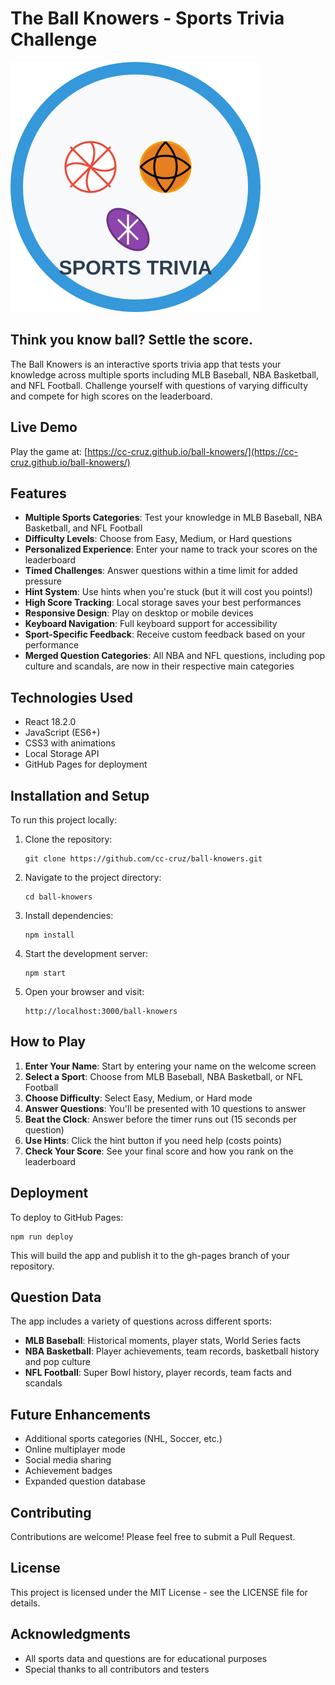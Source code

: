 # The Ball Knowers - Sports Trivia Challenge

![The Ball Knowers Logo](public/images/sports-trivia-logo.svg)

## Think you know ball? Settle the score.

The Ball Knowers is an interactive sports trivia app that tests your knowledge across multiple sports including MLB Baseball, NBA Basketball, and NFL Football. Challenge yourself with questions of varying difficulty and compete for high scores on the leaderboard.

## Live Demo

Play the game at: [https://cc-cruz.github.io/ball-knowers/](https://cc-cruz.github.io/ball-knowers/)

## Features

- **Multiple Sports Categories**: Test your knowledge in MLB Baseball, NBA Basketball, and NFL Football
- **Difficulty Levels**: Choose from Easy, Medium, or Hard questions
- **Personalized Experience**: Enter your name to track your scores on the leaderboard
- **Timed Challenges**: Answer questions within a time limit for added pressure
- **Hint System**: Use hints when you're stuck (but it will cost you points!)
- **High Score Tracking**: Local storage saves your best performances
- **Responsive Design**: Play on desktop or mobile devices
- **Keyboard Navigation**: Full keyboard support for accessibility
- **Sport-Specific Feedback**: Receive custom feedback based on your performance
- **Merged Question Categories**: All NBA and NFL questions, including pop culture and scandals, are now in their respective main categories

## Technologies Used

- React 18.2.0
- JavaScript (ES6+)
- CSS3 with animations
- Local Storage API
- GitHub Pages for deployment

## Installation and Setup

To run this project locally:

1. Clone the repository:
   ```
   git clone https://github.com/cc-cruz/ball-knowers.git
   ```

2. Navigate to the project directory:
   ```
   cd ball-knowers
   ```

3. Install dependencies:
   ```
   npm install
   ```

4. Start the development server:
   ```
   npm start
   ```

5. Open your browser and visit:
   ```
   http://localhost:3000/ball-knowers
   ```

## How to Play

1. **Enter Your Name**: Start by entering your name on the welcome screen
2. **Select a Sport**: Choose from MLB Baseball, NBA Basketball, or NFL Football
3. **Choose Difficulty**: Select Easy, Medium, or Hard mode
4. **Answer Questions**: You'll be presented with 10 questions to answer
5. **Beat the Clock**: Answer before the timer runs out (15 seconds per question)
6. **Use Hints**: Click the hint button if you need help (costs points)
7. **Check Your Score**: See your final score and how you rank on the leaderboard

## Deployment

To deploy to GitHub Pages:

```
npm run deploy
```

This will build the app and publish it to the gh-pages branch of your repository.

## Question Data

The app includes a variety of questions across different sports:

- **MLB Baseball**: Historical moments, player stats, World Series facts
- **NBA Basketball**: Player achievements, team records, basketball history and pop culture
- **NFL Football**: Super Bowl history, player records, team facts and scandals

## Future Enhancements

- Additional sports categories (NHL, Soccer, etc.)
- Online multiplayer mode
- Social media sharing
- Achievement badges
- Expanded question database

## Contributing

Contributions are welcome! Please feel free to submit a Pull Request.

## License

This project is licensed under the MIT License - see the LICENSE file for details.

## Acknowledgments

- All sports data and questions are for educational purposes
- Special thanks to all contributors and testers
